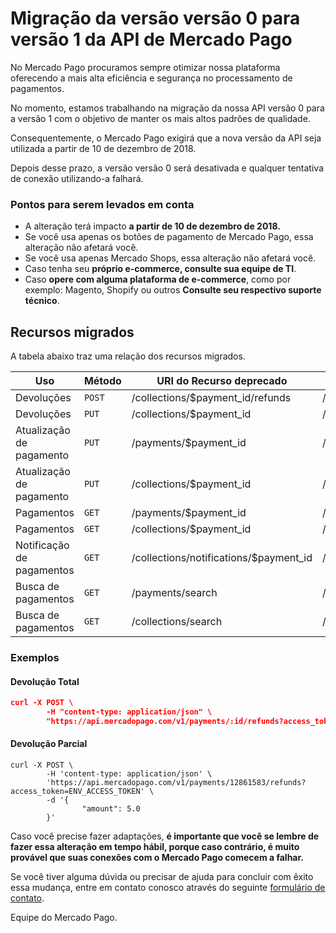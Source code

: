 # Migração da versão versão 0 para versão 1 da API de Mercado Pago

No Mercado Pago procuramos sempre otimizar nossa plataforma oferecendo a mais alta eficiência e segurança no processamento de pagamentos.

No momento, estamos trabalhando na migração da nossa API  versão 0 para a versão 1 com o objetivo de manter os mais altos padrões de qualidade.

Consequentemente, o Mercado Pago exigirá que a nova versão da API seja utilizada a partir de 10 de dezembro de 2018.

Depois desse prazo, a versão versão 0 será desativada e qualquer tentativa de conexão utilizando-a falhará.

### Pontos para serem levados em conta

* A alteração terá impacto **a partir de 10 de dezembro de 2018.**
* Se você usa apenas os botões de pagamento de Mercado Pago, essa alteração não afetará você.
* Se você usa apenas Mercado Shops, essa alteração não afetará você.
* Caso tenha seu **próprio e-commerce, consulte sua equipe de TI**.
* Caso **opere com alguma plataforma de e-commerce**, como por exemplo: Magento, Shopify ou outros **Consulte seu respectivo suporte técnico**.

## Recursos migrados

A tabela abaixo traz uma relação dos recursos migrados.

| Uso                      | Método | URI do Recurso deprecado               | URI do Recurso equivalente       | Referência                                                      |
|--------------------------|--------|----------------------------------------|----------------------------------|-----------------------------------------------------------------|
| Devoluções               | `POST` | /collections/$payment_id/refunds       | /v1/payments/$payment_id/refunds |-                                                                |
| Devoluções               | `PUT`  | /collections/$payment_id               | /v1/payments/$payment_id/        |[acesse](https://www.mercadopago.com.br/developers/pt/reference/payments/endpoints/_payments_id/put)	 |
| Atualização de pagamento | `PUT`  | /payments/$payment_id                  | /v1/payments/$payment_id/        |[acesse](https://www.mercadopago.com.br/developers/pt/reference/payments/endpoints/_payments_id/put)    |
| Atualização de pagamento | `PUT`  | /collections/$payment_id               | /v1/payments/$payment_id/        |[acesse](https://www.mercadopago.com.br/developers/pt/reference/payments/endpoints/_payments_id/put)    |
| Pagamentos               | `GET`  | /payments/$payment_id                  | /v1/payments/$payment_id/        |[acesse](https://www.mercadopago.com.br/developers/pt/reference/payments/endpoints/_payments_id/get)    |
| Pagamentos               | `GET`  | /collections/$payment_id               | /v1/payments/$payment_id/        |[acesse](https://www.mercadopago.com.br/developers/pt/reference/payments/endpoints/_payments_id/get)    |
| Notificação de pagamentos| `GET`  | /collections/notifications/$payment_id | /v1/payments/$payment_id/        |[acesse](https://www.mercadopago.com.br/developers/pt/reference/payments/endpoints/_payments_id/get)    |
| Busca de pagamentos      | `GET`  | /payments/search                       | /v1/payments/search              |[acesse](https://www.mercadopago.com.br/developers/pt/reference/payments/endpoints/_payments_search/get)|
| Busca de pagamentos      | `GET`  | /collections/search                    | /v1/payments/search              |[acesse](https://www.mercadopago.com.br/developers/pt/reference/payments/endpoints/_payments_search/get)|

### Exemplos

#### Devolução Total
```json
curl -X POST \
        -H "content-type: application/json" \
        "https://api.mercadopago.com/v1/payments/:id/refunds?access_token=ENV_ACCESS_TOKEN"
```

#### Devolução Parcial

```curl
curl -X POST \
        -H 'content-type: application/json' \
        'https://api.mercadopago.com/v1/payments/12861583/refunds?access_token=ENV_ACCESS_TOKEN' \
        -d '{
                "amount": 5.0
        }'
```

Caso você precise fazer adaptações, **é importante que você se lembre de fazer essa alteração em tempo hábil, porque caso contrário, é muito provável que suas conexões com o Mercado Pago comecem a falhar.**

Se você tiver alguma dúvida ou precisar de ajuda para concluir com êxito essa mudança, entre em contato conosco através do seguinte [formulário de contato](https://www.mercadopago.com.br/developers/pt/support).

Equipe do Mercado Pago.
